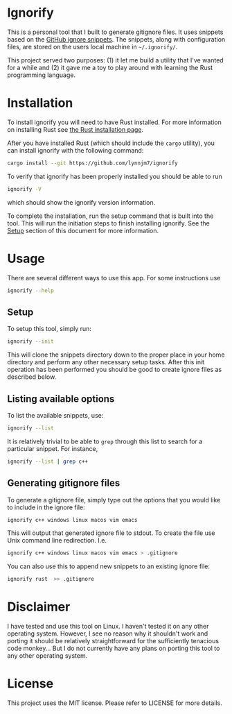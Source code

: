 Ignorify
========
This is a personal tool that I built to generate gitignore files. It uses snippets 
based on the [GitHub ignore snippets](https://github.com/lynnjm7/gitignore).
The snippets, along with configuration files, are stored on the users local machine 
in `~/.ignorify/`. 

This project served two purposes: (1) it let me build a utility that I've wanted 
for a while and (2) it gave me a toy to play around with learning the Rust programming
language.

# Installation 
To install ignorify you will need to have Rust installed. For more information on
installing Rust see [the Rust installation page](https://www.rust-lang.org/en-US/install.html).

After you have installed Rust (which should include the `cargo` utility), you can 
install ignorify with the following command:

```bash
cargo install --git https://github.com/lynnjm7/ignorify
```

To verify that ignorify has been properly installed you should be able to run 

```bash
ignorify -V
```

which should show the ignorify version information.

To complete the installation, run the setup command that is built into the tool.
This will run the initiation steps to finish installing ignorify. See the 
[Setup](##setup) section of this document for more information.

# Usage
There are several different ways to use this app. For some instructions use

```bash
ignorify --help
```

## Setup
To setup this tool, simply run:

```bash
ignorify --init
```

This will clone the snippets directory down to the proper place in your home directory
and perform any other necessary setup tasks. After this init operation has been performed
you should be good to create ignore files as described below.

## Listing available options
To list the available snippets, use: 

```bash
ignorify --list
```

It is relatively trivial to be able to `grep` through this list to search 
for a particular snippet. For instance, 

```bash
ignorify --list | grep c++
```

## Generating gitignore files
To generate a gitignore file, simply type out the options that you would 
like to include in the ignore file: 

```bash
ignorify c++ windows linux macos vim emacs 
```

This will output that generated ignore file to stdout. To create the file 
use Unix command line redirection. I.e. 

```bash
ignorify c++ windows linux macos vim emacs > .gitignore
```

You can also use this to append new snippets to an existing ignore file: 

```bash
ignorify rust  >> .gitignore 
```

# Disclaimer
I have tested and use this tool on Linux. I haven't tested it on any other operating 
system. However, I see no reason why it shouldn't work and porting it should be relatively
straightforward for the sufficiently tenacious code monkey... But I do not currently have any plans 
on porting this tool to any other operating system.

# License
This project uses the MIT license. Please refer to LICENSE for more details. 

